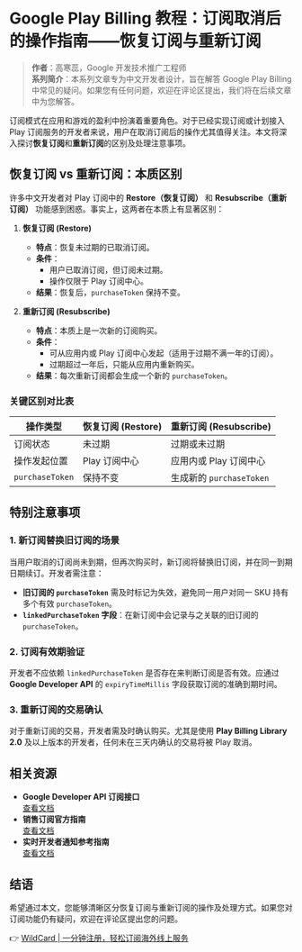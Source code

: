 # Google Play Billing 教程：订阅取消后的操作指南——恢复订阅与重新订阅

> **作者**：高寒蕊，Google 开发技术推广工程师  
> **系列简介**：本系列文章专为中文开发者设计，旨在解答 Google Play Billing 中常见的疑问。如果您有任何问题，欢迎在评论区提出，我们将在后续文章中为您解答。

订阅模式在应用和游戏的盈利中扮演着重要角色。对于已经实现订阅或计划接入 Play 订阅服务的开发者来说，用户在取消订阅后的操作尤其值得关注。本文将深入探讨**恢复订阅**和**重新订阅**的区别及处理注意事项。

## 恢复订阅 vs 重新订阅：本质区别

许多中文开发者对 Play 订阅中的 **Restore（恢复订阅）** 和 **Resubscribe（重新订阅）** 功能感到困惑。事实上，这两者在本质上有显著区别：

1. **恢复订阅 (Restore)**  
   - **特点**：恢复未过期的已取消订阅。  
   - **条件**：  
     - 用户已取消订阅，但订阅未过期。  
     - 操作仅限于 Play 订阅中心。  
   - **结果**：恢复后，`purchaseToken` 保持不变。

2. **重新订阅 (Resubscribe)**  
   - **特点**：本质上是一次新的订阅购买。  
   - **条件**：  
     - 可从应用内或 Play 订阅中心发起（适用于过期不满一年的订阅）。  
     - 过期超过一年后，只能从应用内重新购买。  
   - **结果**：每次重新订阅都会生成一个新的 `purchaseToken`。

### 关键区别对比表

| 操作类型     | 恢复订阅 (Restore) | 重新订阅 (Resubscribe) |
|--------------|-------------------|------------------------|
| 订阅状态     | 未过期             | 过期或未过期           |
| 操作发起位置 | Play 订阅中心      | 应用内或 Play 订阅中心 |
| `purchaseToken` | 保持不变         | 生成新的 `purchaseToken` |

## 特别注意事项

### 1. 新订阅替换旧订阅的场景
当用户取消的订阅尚未到期，但再次购买时，新订阅将替换旧订阅，并在同一到期日期续订。开发者需注意：  
- **旧订阅的 `purchaseToken`** 需及时标记为失效，避免同一用户对同一 SKU 持有多个有效 `purchaseToken`。  
- **`linkedPurchaseToken` 字段**：在新订阅中会记录与之关联的旧订阅的 `purchaseToken`。

### 2. 订阅有效期验证
开发者不应依赖 `linkedPurchaseToken` 是否存在来判断订阅是否有效。应通过 **Google Developer API** 的 `expiryTimeMillis` 字段获取订阅的准确到期时间。

### 3. 重新订阅的交易确认
对于重新订阅的交易，开发者需及时确认购买。尤其是使用 **Play Billing Library 2.0** 及以上版本的开发者，任何未在三天内确认的交易将被 Play 取消。

## 相关资源

- **Google Developer API 订阅接口**  
  [查看文档](https://developers.google.google.cn/android-publisher/api-ref/rest/v3/purchases.subions/get)  
- **销售订阅官方指南**  
  [查看文档](https://developer.android.google.cn/google/play/billing/subs)  
- **实时开发者通知参考指南**  
  [查看文档](https://developer.android.google.cn/google/play/billing/rtdn-reference)

## 结语

希望通过本文，您能够清晰区分恢复订阅与重新订阅的操作及处理方式。如果您对订阅功能仍有疑问，欢迎在评论区提出您的问题。

👉 [WildCard | 一分钟注册，轻松订阅海外线上服务](https://bbtdd.com/WildCard)
